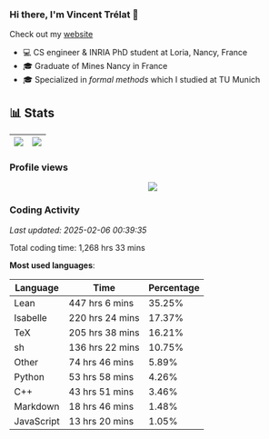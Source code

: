 ### Hi there, I'm Vincent Trélat 👋

Check out my [website](https://vtrelat.github.io)

-   💻 CS engineer & INRIA PhD student at Loria, Nancy, France
-   🎓 Graduate of Mines Nancy in France
-   🎓 Specialized in _formal methods_ which I studied at TU Munich

## 📊 **Stats**

| <img align="center" src="https://readme-stats.clckblog.space/api?username=VTrelat&show_icons=true&include_all_commits=true&theme=tokyonight&hide_border=true" /> | <img align="center" src="https://readme-stats.clckblog.space/api/top-langs/?username=VTrelat&layout=compact&theme=tokyonight&hide_border=true" /> |
| ---------------------------------------------------------------------------------------------------------------------------------------------------------------- | ------------------------------------------------------------------------------------------------------------------------------------------------- |

### Profile views

<p align="center">
 <img src="https://profile-counter.glitch.me/VTrelat/count.svg" />
</p>

<!--automations-->
### Coding Activity
_Last updated: 2025-02-06 00:39:35_

Total coding time: 1,268 hrs 33 mins

**Most used languages**:

| Language | Time | Percentage |
| ------------- | ------------- | ------------- |
| Lean | 447 hrs 6 mins | 35.25% |
| Isabelle | 220 hrs 24 mins | 17.37% |
| TeX | 205 hrs 38 mins | 16.21% |
| sh | 136 hrs 22 mins | 10.75% |
| Other | 74 hrs 46 mins | 5.89% |
| Python | 53 hrs 58 mins | 4.26% |
| C++ | 43 hrs 51 mins | 3.46% |
| Markdown | 18 hrs 46 mins | 1.48% |
| JavaScript | 13 hrs 20 mins | 1.05% |

